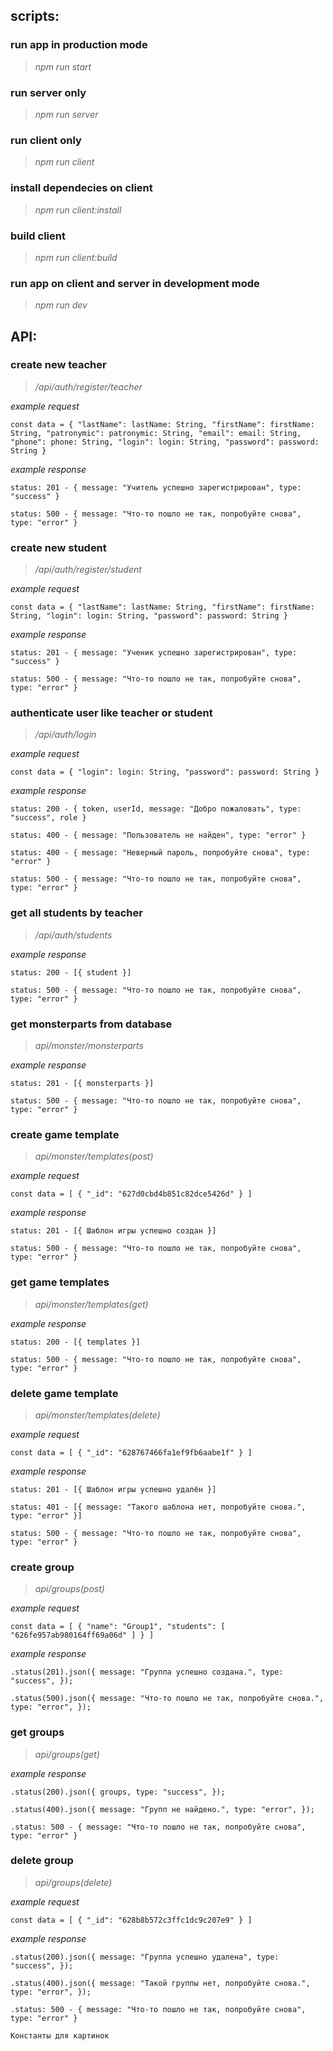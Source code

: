 ## scripts:

### run app in production mode

> _npm run start_

### run server only

> _npm run server_

### run client only

> _npm run client_

### install dependecies on client

> _npm run client:install_

### build client

> _npm run client:build_

### run app on client and server in development mode

> _npm run dev_

## API:

### create new teacher

> _/api/auth/register/teacher_

_example request_

`const data = { "lastName": lastName: String, "firstName": firstName: String, "patronymic": patronymic: String, "email": email: String, "phone": phone: String, "login": login: String, "password": password: String }`

_example response_

`status: 201 - { message: "Учитель успешно зарегистрирован", type: "success" }`

`status: 500 - { message: "Что-то пошло не так, попробуйте снова", type: "error" }`

### create new student

> _/api/auth/register/student_

_example request_

`const data = { "lastName": lastName: String, "firstName": firstName: String, "login": login: String, "password": password: String }`

_example response_

`status: 201 - { message: "Ученик успешно зарегистрирован", type: "success" }`

`status: 500 - { message: "Что-то пошло не так, попробуйте снова", type: "error" }`

### authenticate user like teacher or student

> _/api/auth/login_

_example request_

`const data = { "login": login: String, "password": password: String }`

_example response_

`status: 200 - { token, userId, message: "Добро пожаловать", type: "success", role }`

`status: 400 - { message: "Пользователь не найден", type: "error" }`

`status: 400 - { message: "Неверный пароль, попробуйте снова", type: "error" }`

`status: 500 - { message: "Что-то пошло не так, попробуйте снова", type: "error" }`

### get all students by teacher

> _/api/auth/students_

_example response_

`status: 200 - [{ student }]`

`status: 500 - { message: "Что-то пошло не так, попробуйте снова", type: "error" }`

### get monsterparts from database

> _api/monster/monsterparts_

_example response_

`status: 201 - [{ monsterparts }]`

`status: 500 - { message: "Что-то пошло не так, попробуйте снова", type: "error" }`

### create game template

> _api/monster/templates(post)_

_example request_

`const data = [ { "_id": "627d0cbd4b851c82dce5426d" } ]`

_example response_

`status: 201 - [{ Шаблон игры успешно создан }]`

`status: 500 - { message: "Что-то пошло не так, попробуйте снова", type: "error" }`

### get game templates

> _api/monster/templates(get)_

_example response_

`status: 200 - [{ templates }]`

`status: 500 - { message: "Что-то пошло не так, попробуйте снова", type: "error" }`

### delete game template

> _api/monster/templates(delete)_

_example request_

`const data = [ { "_id": "628767466fa1ef9fb6aabe1f" } ]`

_example response_

`status: 201 - [{ Шаблон игры успешно удалён }]`

`status: 401 - [{ message: "Такого шаблона нет, попробуйте снова.", type: "error" }]`

`status: 500 - { message: "Что-то пошло не так, попробуйте снова", type: "error" }`

### create group

> _api/groups(post)_

_example request_

`const data = [ { "name": "Group1", "students": [ "626fe957ab980164ff69a06d" ] } ]`

_example response_

`.status(201).json({ message: "Группа успешно создана.", type: "success", });`

`.status(500).json({ message: "Что-то пошло не так, попробуйте снова.", type: "error", });`

### get groups

> _api/groups(get)_

_example response_

`.status(200).json({ groups, type: "success", });`

`.status(400).json({ message: "Групп не найдено.", type: "error", });`

`.status: 500 - { message: "Что-то пошло не так, попробуйте снова", type: "error" }`

### delete group

> _api/groups(delete)_

_example request_

`const data = [ { "_id": "628b8b572c3ffc1dc9c207e9" } ]`

_example response_

`.status(200).json({ message: "Группа успешно удалена", type: "success", });`

`.status(400).json({ message: "Такой группы нет, попробуйте снова.", type: "error", });`

`.status: 500 - { message: "Что-то пошло не так, попробуйте снова", type: "error" }`

`Константы для картинок`


